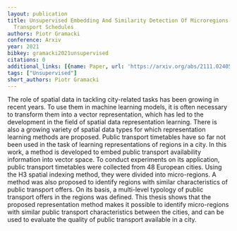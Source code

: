```yaml
---
layout: publication
title: Unsupervised Embedding And Similarity Detection Of Microregions Using Public
  Transport Schedules
authors: Piotr Gramacki
conference: Arxiv
year: 2021
bibkey: gramacki2021unsupervised
citations: 0
additional_links: [{name: Paper, url: 'https://arxiv.org/abs/2111.02405'}]
tags: ["Unsupervised"]
short_authors: Piotr Gramacki
---
```

The role of spatial data in tackling city-related tasks has been growing in
recent years. To use them in machine learning models, it is often necessary to
transform them into a vector representation, which has led to the development
in the field of spatial data representation learning. There is also a growing
variety of spatial data types for which representation learning methods are
proposed. Public transport timetables have so far not been used in the task of
learning representations of regions in a city. In this work, a method is
developed to embed public transport availability information into vector space.
To conduct experiments on its application, public transport timetables were
collected from 48 European cities. Using the H3 spatial indexing method, they
were divided into micro-regions. A method was also proposed to identify regions
with similar characteristics of public transport offers. On its basis, a
multi-level typology of public transport offers in the regions was defined.
This thesis shows that the proposed representation method makes it possible to
identify micro-regions with similar public transport characteristics between
the cities, and can be used to evaluate the quality of public transport
available in a city.